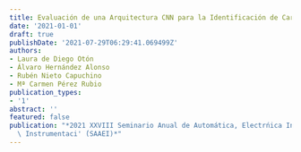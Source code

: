 ```yaml
---
title: Evaluación de una Arquitectura CNN para la Identificación de Cargas en NILM
date: '2021-01-01'
draft: true
publishDate: '2021-07-29T06:29:41.069499Z'
authors:
- Laura de Diego Otón
- Álvaro Hernández Alonso
- Rubén Nieto Capuchino
- Mª Carmen Pérez Rubio
publication_types:
- '1'
abstract: ''
featured: false
publication: "*2021 XXVIII Seminario Anual de Automática, Electrńica Industrial e\
  \ Instrumentaci' ́(SAAEI)*"
---
```


